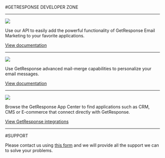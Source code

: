 #GETRESPONSE DEVELOPER ZONE

---

<img src="https://raw.github.com/GetResponse/DevZone/master/API/icon.png"/>

Use our API to easily add the powerful functionality of GetResponse Email Marketing to your favorite applications.

[View documentation](https://github.com/GetResponse/DevZone/tree/master/API)

---

<img src="https://raw.github.com/GetResponse/DevZone/master/DC/icon.png"/>

Use GetResponse advanced mail-merge capabilities to personalize your email messages.

[View documentation](https://github.com/GetResponse/DevZone/tree/master/DC)

---

<img src="https://raw.github.com/GetResponse/DevZone/master/Plugins/icon.png"/>

Browse the GetResponse App Center to find applications such as CRM, CMS or E-commerce that connect directly with GetResponse.

[View GetResponse integrations](https://github.com/GetResponse/DevZone/tree/master/Plugins)

---

#SUPPORT

Please contact us using [this form](http://www.getresponse.com/feedback.html?devzone=yes) and we will provide all the support we can to solve your problems.